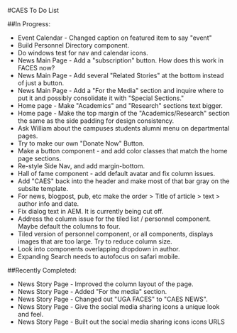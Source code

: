 #CAES To Do List


##In Progress:
- Event Calendar - Changed caption on featured item to say "event"
- Build Personnel Directory component.
- Do windows test for nav and calendar icons.
- News Main Page - Add a "subscription" button. How does this work in FACES now?
- News Main Page - Add several "Related Stories" at the bottom instead of just a button.
- News Main Page - Add a "For the Media" section and inquire where to put it and possibly consolidate it with "Special Sections."
- Home page - Make "Academics" and "Research" sections text bigger.
- Home page - Make the top margin of the "Academics/Research" section the same as the side padding for design consistency.
- Ask William about the campuses students alumni menu on departmental pages.
- Try to make our own "Donate Now" Button.
- Make a button component - and add color classes that match the home page sections.
- Re-style Side Nav, and add margin-bottom.
- Hall of fame component - add default avatar and fix column issues.
- Add "CAES" back into the header and make most of that bar gray on the subsite template.
- For news, blogpost, pub, etc make the order > Title of article > text > author info and date.
- Fix dialog text in AEM. It is currently being cut off.
- Address the column issue for the tiled list / personnel component.  Maybe default the columns to four.
- Tiled version of personnel component, or all components, displays images that are too large.  Try to reduce column size.
- Look into components overlapping dropdown in author.
- Expanding Search needs to autofocus on safari mobile.

##Recently Completed:
- News Story Page - Improved the column layout of the page.
- News Story Page - Added "For the media" section.
- News Story Page - Changed out "UGA FACES" to "CAES NEWS".
- News Story Page - Give the social media sharing icons a unique look and feel.
- News Story Page - Built out the social media sharing icons icons URLS
